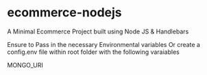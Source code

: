# ecommerce-nodejs

A Minimal Ecommerce Project built using Node JS & Handlebars

Ensure to Pass in the necessary Environmental variables Or create a config.env file within root folder with the following varaiables

MONGO_URI
